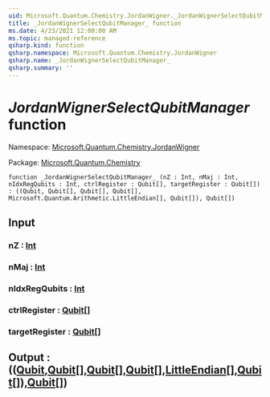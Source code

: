 ```yaml
---
uid: Microsoft.Quantum.Chemistry.JordanWigner._JordanWignerSelectQubitManager_
title: _JordanWignerSelectQubitManager_ function
ms.date: 4/23/2021 12:00:00 AM
ms.topic: managed-reference
qsharp.kind: function
qsharp.namespace: Microsoft.Quantum.Chemistry.JordanWigner
qsharp.name: _JordanWignerSelectQubitManager_
qsharp.summary: ''
---
```


# _JordanWignerSelectQubitManager_ function

Namespace: [Microsoft.Quantum.Chemistry.JordanWigner](xref:Microsoft.Quantum.Chemistry.JordanWigner)

Package: [Microsoft.Quantum.Chemistry](https://nuget.org/packages/Microsoft.Quantum.Chemistry)




```qsharp
function _JordanWignerSelectQubitManager_ (nZ : Int, nMaj : Int, nIdxRegQubits : Int, ctrlRegister : Qubit[], targetRegister : Qubit[]) : ((Qubit, Qubit[], Qubit[], Qubit[], Microsoft.Quantum.Arithmetic.LittleEndian[], Qubit[]), Qubit[])
```


## Input

### nZ : [Int](xref:microsoft.quantum.qsharp.valueliterals#int-literals)




### nMaj : [Int](xref:microsoft.quantum.qsharp.valueliterals#int-literals)




### nIdxRegQubits : [Int](xref:microsoft.quantum.qsharp.valueliterals#int-literals)




### ctrlRegister : [Qubit](xref:microsoft.quantum.qsharp.valueliterals#qubit-literals)[]




### targetRegister : [Qubit](xref:microsoft.quantum.qsharp.valueliterals#qubit-literals)[]





## Output : (([Qubit](xref:microsoft.quantum.qsharp.valueliterals#qubit-literals),[Qubit](xref:microsoft.quantum.qsharp.valueliterals#qubit-literals)[],[Qubit](xref:microsoft.quantum.qsharp.valueliterals#qubit-literals)[],[Qubit](xref:microsoft.quantum.qsharp.valueliterals#qubit-literals)[],[LittleEndian](xref:Microsoft.Quantum.Arithmetic.LittleEndian)[],[Qubit](xref:microsoft.quantum.qsharp.valueliterals#qubit-literals)[]),[Qubit](xref:microsoft.quantum.qsharp.valueliterals#qubit-literals)[])

